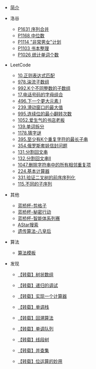 <!--_sidebar.md -->

- [简介](/README.md)

- 洛谷
  - [P1631 序列合并](/docs/洛谷/P1631_序列合并.md)
  - [P1168 中位数](/docs/洛谷/P1168_中位数.md)
  - [P1114 "非常男女"计划](/docs/洛谷/P1114_“非常男女”计划.md)
  - [P1103 书本整理](/docs/洛谷/P1103_书本整理.md)
  - [P1026 统计单词个数](/docs/洛谷/P1026_统计单词个数.md)

- LeetCode
  - [10.正则表达式匹配](/docs/LeetCode/10、正则表达式匹配.md)
  - [978.湍流子数组](/docs/LeetCode/978、湍流子数组.md)
  - [992.K个不同整数的子数组](/docs/LeetCode/992、K个不同整数的子数组.md)
  - [17.电话号码的字母组合](/docs/LeetCode/17、电话号码的字母组合.md)
  - [496.下一个更大元素 I](/docs/LeetCode/496、下一个更大元素I.md)
  - [239.滑动窗口的最大值](/docs/LeetCode/239、滑动窗口的最大值.md)
  - [995.连续位的最小翻转次数](/docs/LeetCode/995、K连续位的最小翻转次数.md)
  - [1052.爱生气的书店老板](/docs/LeetCode/1052、爱生气的书店老板.md)
  - [139.单词拆分](/docs/LeetCode/139、单词拆分.md)
  - [1178.猜字谜](/docs/LeetCode/1178、猜字谜.md)
  - [395.至少有K个重复字符的最长子串](/docs/LeetCode/395、至少有K个重复字符的最长子串.md)
  - [354.俄罗斯套娃信封问题](/docs/LeetCode/354、俄罗斯套娃信封问题.md)
  - [131.分割回文串](/docs/LeetCode/131、分割回文串.md)
  - [132.分割回文串II](/docs/LeetCode/132、分割回文串II.md)
  - [1047.删除字符串中的所有相邻重复项](/docs/LeetCode/1047、删除字符串中的所有相邻重复项.md)
  - [224.基本计算器](/docs/LeetCode/224、基本计算器.md)
  - [331.验证二叉树的前序序列化](/docs/LeetCode/331、验证二叉树的前序序列化.md)
  - [115.不同的子序列](/docs/LeetCode/115、不同的子序列.md)

- 其他
  - [蓝桥杯-剪格子](/docs/其他/蓝桥杯-剪格子.md)
  - [蓝桥杯-秘密行动](/docs/其他/蓝桥杯-秘密行动.md)
  - [蓝桥杯-智能体系列赛](/docs/其他/蓝桥杯-智能体系列赛.md)
  - [AStar搜索](/docs/其他/AStar搜索.md)
  - [遗传算法-八皇后](/docs/其他/遗传算法-八皇后.md)
  
- 算法
  
  - [算法模板](/docs/算法模板.md)

- 发现
  - [【转载】树状数组](/docs/发现/[转载]树状数组.md)
  
  - [【转载】递归的调试](/docs/发现/[转载]递归调试技巧.md)
  
  - [【转载】实现一个计算器](/docs/发现/[转载]实现一个计算器.md)
  
  - [【转载】单调栈](/docs/发现/[转载]单调栈.md)
  
  - [【转载】回溯算法](/docs/发现/[转载]回溯算法.md)
  
  - [【转载】单调队列](/docs/发现/[转载]单调队列.md)
  
  - [【转载】线段树](/docs/发现/[转载]线段树.md)
  
  - [【转载】并查集](/docs/发现/[转载]并查集.md)
  
  - [【转载】位运算的妙用](/docs/发现/[转载]位运算的妙用.md)



